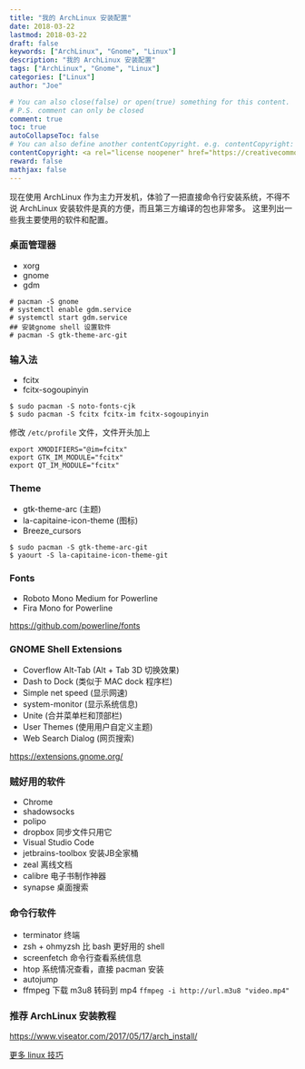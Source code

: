 ```yaml
---
title: "我的 ArchLinux 安装配置"
date: 2018-03-22
lastmod: 2018-03-22
draft: false
keywords: ["ArchLinux", "Gnome", "Linux"]
description: "我的 ArchLinux 安装配置"
tags: ["ArchLinux", "Gnome", "Linux"]
categories: ["Linux"]
author: "Joe"

# You can also close(false) or open(true) something for this content.
# P.S. comment can only be closed
comment: true
toc: true
autoCollapseToc: false
# You can also define another contentCopyright. e.g. contentCopyright: "This is another copyright."
contentCopyright: <a rel="license noopener" href="https://creativecommons.org/licenses/by-nc-nd/4.0/deed.zh" target="_blank">CC BY-NC-ND 4.0</a>
reward: false
mathjax: false
---
```



现在使用 ArchLinux 作为主力开发机，体验了一把直接命令行安装系统，不得不说 ArchLinux 安装软件是真的方便，而且第三方编译的包也非常多。
这里列出一些我主要使用的软件和配置。

<!--more-->

### 桌面管理器

- xorg
- gnome
- gdm

```shell
# pacman -S gnome
# systemctl enable gdm.service
# systemctl start gdm.service
## 安装gnome shell 设置软件
# pacman -S gtk-theme-arc-git
```

### 输入法

- fcitx
- fcitx-sogoupinyin

```shell
$ sudo pacman -S noto-fonts-cjk
$ sudo pacman -S fcitx fcitx-im fcitx-sogoupinyin
```
修改 `/etc/profile` 文件，文件开头加上
```
export XMODIFIERS="@im=fcitx"
export GTK_IM_MODULE="fcitx"
export QT_IM_MODULE="fcitx"
```

### Theme

- gtk-theme-arc (主题)
- la-capitaine-icon-theme (图标)
- Breeze_cursors

```shell
$ sudo pacman -S gtk-theme-arc-git
$ yaourt -S la-capitaine-icon-theme-git
```

### Fonts

- Roboto Mono Medium for Powerline
- Fira Mono for Powerline

https://github.com/powerline/fonts

### GNOME Shell Extensions

- Coverflow Alt-Tab (Alt + Tab 3D 切换效果)
- Dash to Dock (类似于 MAC dock 程序栏)
- Simple net speed (显示网速)
- system-monitor (显示系统信息)
- Unite (合并菜单栏和顶部栏)
- User Themes (使用用户自定义主题)
- Web Search Dialog (网页搜索)

https://extensions.gnome.org/

### 贼好用的软件

- Chrome
- shadowsocks
- polipo
- dropbox 同步文件只用它
- Visual Studio Code
- jetbrains-toolbox 安装JB全家桶
- zeal 离线文档
- calibre 电子书制作神器
- synapse 桌面搜索

### 命令行软件

- terminator 终端
- zsh + ohmyzsh 比 bash 更好用的 shell
- screenfetch 命令行查看系统信息
- htop 系统情况查看，直接 pacman 安装
- autojump
- ffmpeg 下载 m3u8 转码到 mp4  `ffmpeg -i http://url.m3u8 "video.mp4"`

### 推荐 ArchLinux 安装教程

https://www.viseator.com/2017/05/17/arch_install/

[更多 linux 技巧](https://github.com/adevjoe/shell-tool)